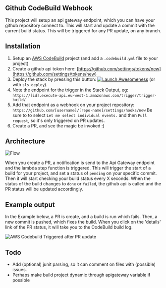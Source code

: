 Github CodeBuild Webhook
------------------------

This project will setup an api gateway endpoint, which you can have your github repository connect to. This will start and update a commit with the current build status.
This will be triggered for any PR update, on any branch.

Installation
------------
1. Setup an [AWS CodeBuild](https://eu-west-1.console.aws.amazon.com/codebuild/home) project (and add a `.codebuild.yml` file to your project)
2. Create a github api token here: [https://github.com/settings/tokens/new](https://github.com/settings/tokens/new)
3. Deploy the stack by pressing this button: [![Launch Awesomeness](https://s3.amazonaws.com/cloudformation-examples/cloudformation-launch-stack.png)](https://console.aws.amazon.com/cloudformation/home?region=eu-west-1#/stacks/new?stackName=serverless-build-trigger&templateURL=https://s3-eu-west-1.amazonaws.com/github-webhook-artifacts-eu-west-1/serverless/github-webhook/trigger/1494319871068-2017-05-09T08%3A51%3A11.068Z/compiled-cloudformation-template.json)
   (or with `sls deploy`).
4. Note the endpoint for the trigger in the Stack Output, eg: `https://[id].execute-api.eu-west-1.amazonaws.com/trigger/trigger-build/`
5. Add that endpoint as a webhook on your project repository: `https://github.com/[username]/[repo-name]/settings/hooks/new`
   Be sure to to select `Let me select individual events.` and then `Pull request`, so it's only triggered on PR updates.
6. Create a PR, and see the magic be invoked :)

Architecture
------------
![Flow](https://raw.githubusercontent.com/svdgraaf/github-codebuild-webhook/master/architecture.png)

When you create a PR, a notification is send to the Api Gateway endpoint and the lambda step function is triggered. This will trigger the start of a build for your project, and set a status of `pending` on your specific commit. Then it will start checking your build status every X seconds. When the status of the build changes to `done` or `failed`, the github api is called and the PR status will be updated accordingly.

Example output
--------------
In the Example below, a PR is create, and a build is run which fails. Then, a new commit is pushed, which fixes the build. When you click on the 'details' link of the PR status, it will take you to the CodeBuild build log.

![AWS Codebuild Triggered after PR update](https://github.com/svdgraaf/github-codebuild-webhook/blob/master/example.gif?raw=true)

Todo
----
* Add (optional) junit parsing, so it can comment on files with (possible) issues.
* Perhaps make build project dynamic through apigateway variable if possible

